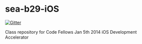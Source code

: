 sea-b29-iOS
===========

[![Gitter](https://badges.gitter.im/Join%20Chat.svg)](https://gitter.im/codefellows/sea-b29-iOS?utm_source=badge&utm_medium=badge&utm_campaign=pr-badge&utm_content=badge)

Class repository for Code Fellows Jan 5th 2014 iOS Development Accelerator 
